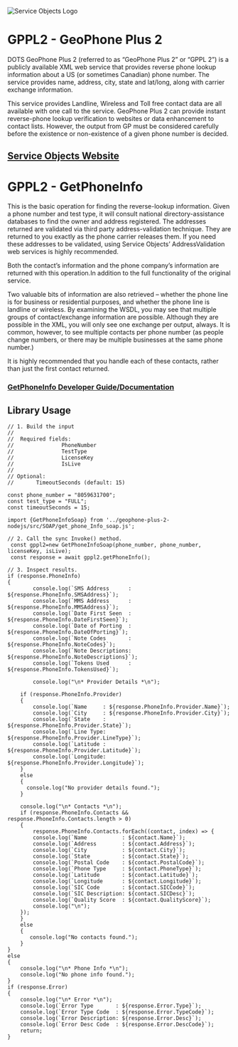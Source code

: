 ﻿![Service Objects Logo](https://www.serviceobjects.com/wp-content/uploads/2021/05/SO-Logo-with-TM.gif "Service Objects Logo")

# GPPL2 - GeoPhone Plus 2 

DOTS GeoPhone Plus 2 (referred to as “GeoPhone Plus 2” or “GPPL 2”) is a publicly available XML web service that provides reverse phone lookup information about a US (or sometimes Canadian) phone number. The service provides name, address, city, state and lat/long, along with carrier exchange information.

This service provides Landline, Wireless and Toll free contact data are all available with one call to the service. GeoPhone Plus 2 can provide instant reverse-phone lookup verification to websites or data enhancement to contact lists. However, the output from GP must be considered carefully before the existence or non-existence of a given phone number is decided.

## [Service Objects Website](https://serviceobjects.com)

# GPPL2 - GetPhoneInfo

This is the basic operation for finding the reverse-lookup information. Given a phone number and test type, it will consult national directory-assistance databases to find the owner and address registered. The addresses returned are validated via third party address-validation technique. They are returned to you exactly as the phone carrier releases them. If you need these addresses to be validated, using Service Objects’ AddressValidation web services is highly recommended. 

Both the contact’s information and the phone company’s information are returned with this operation.In addition to the full functionality of the original service.

Two valuable bits of information are also retrieved – whether the phone line is for business or residential purposes, and whether the phone line is landline or wireless. By examining the WSDL, you may see that multiple groups of contact/exchange information are possible. Although they are possible in the XML, you will only see one exchange per output, always. It is common, however, to see multiple contacts per phone number (as people change numbers, or there may be multiple businesses at the same phone number.) 

It is highly recommended that you handle each of these contacts, rather than just the first contact returned.

### [GetPhoneInfo Developer Guide/Documentation](https://www.serviceobjects.com/docs/dots-geophone-plus-2/dots-geophone-plus-2/gppl2-getphoneinfo-recommended-operation/)

## Library Usage

```
// 1. Build the input
//
//  Required fields:
//               PhoneNumber
//               TestType 
//               LicenseKey
//               IsLive
// 
// Optional:
//       TimeoutSeconds (default: 15)

const phone_number = "8059631700";
const test_type = "FULL";
const timeoutSeconds = 15;

import {GetPhoneInfoSoap} from '../geophone-plus-2-nodejs/src/SOAP/get_phone_Info_soap.js';

// 2. Call the sync Invoke() method.
 const gppl2=new GetPhoneInfoSoap(phone_number, phone_number, licenseKey, isLive);
 const response = await gppl2.getPhoneInfo();

// 3. Inspect results.
if (response.PhoneInfo) 
{
        console.log(`SMS Address      : ${response.PhoneInfo.SMSAddress}`);
        console.log(`MMS Address      : ${response.PhoneInfo.MMSAddress}`);
        console.log(`Date First Seen  : ${response.PhoneInfo.DateFirstSeen}`);
        console.log(`Date of Porting  : ${response.PhoneInfo.DateOfPorting}`);
        console.log(`Note Codes       : ${response.PhoneInfo.NoteCodes}`);
        console.log(`Note Descriptions: ${response.PhoneInfo.NoteDescriptions}`);
        console.log(`Tokens Used      : ${response.PhoneInfo.TokensUsed}`);
 
        console.log("\n* Provider Details *\n");

    if (response.PhoneInfo.Provider)
    {
        console.log(`Name     : ${response.PhoneInfo.Provider.Name}`);
        console.log(`City     : ${response.PhoneInfo.Provider.City}`);
        console.log(`State    : ${response.PhoneInfo.Provider.State}`);
        console.log(`Line Type: ${response.PhoneInfo.Provider.LineType}`);
        console.log(`Latitude : ${response.PhoneInfo.Provider.Latitude}`);
        console.log(`Longitude: ${response.PhoneInfo.Provider.Longitude}`);
    }
    else
    {
      console.log("No provider details found.");
    }

    console.log("\n* Contacts *\n");
    if (response.PhoneInfo.Contacts && response.PhoneInfo.Contacts.length > 0)
    {
        response.PhoneInfo.Contacts.forEach((contact, index) => {
        console.log(`Name           : ${contact.Name}`);
        console.log(`Address        : ${contact.Address}`);
        console.log(`City           : ${contact.City}`);
        console.log(`State          : ${contact.State}`);
        console.log(`Postal Code    : ${contact.PostalCode}`);
        console.log(`Phone Type     : ${contact.PhoneType}`);
        console.log(`Latitude       : ${contact.Latitude}`);
        console.log(`Longitude      : ${contact.Longitude}`);
        console.log(`SIC Code       : ${contact.SICCode}`);
        console.log(`SIC Description: ${contact.SICDesc}`);
        console.log(`Quality Score  : ${contact.QualityScore}`);
        console.log("\n");
    });
    }
    else
    {
       console.log("No contacts found.");
    }
} 
else 
{
    console.log("\n* Phone Info *\n");
    console.log("No phone info found.");
}
if (response.Error) 
{
    console.log("\n* Error *\n");
    console.log(`Error Type       : ${response.Error.Type}`);
    console.log(`Error Type Code  : ${response.Error.TypeCode}`);
    console.log(`Error Description: ${response.Error.Desc}`);
    console.log(`Error Desc Code  : ${response.Error.DescCode}`);
    return;
}
```


